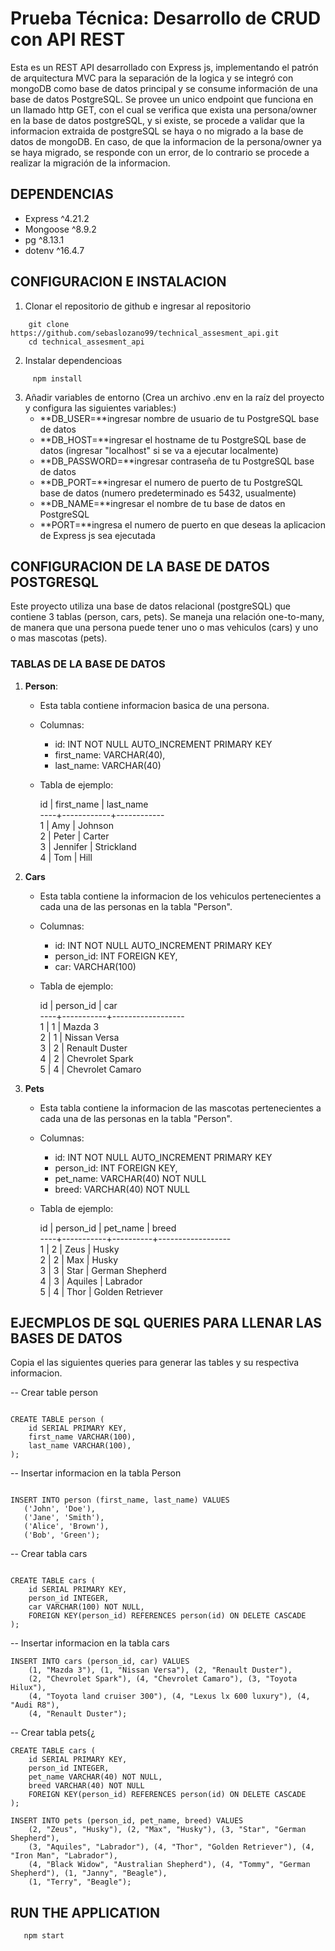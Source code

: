 # Prueba Técnica: Desarrollo de CRUD con API REST  

Esta es un REST API desarrollado con Express js, implementando el patrón de arquitectura MVC para la separación de la logica y se integró con mongoDB como base de datos principal y se 
consume información de una base de datos PostgreSQL. Se provee un unico endpoint que funciona en un llamado http GET, con el cual se verifica que exista una persona/owner en la base de 
datos postgreSQL, y si existe, se procede a validar que la informacion extraida de postgreSQL se haya o no migrado a la base de datos de mongoDB. En caso, de que la informacion de la 
persona/owner ya se haya migrado, se responde con un error, de lo contrario se procede a realizar la migración de la informacion.

## DEPENDENCIAS

  * Express ^4.21.2
  * Mongoose ^8.9.2
  * pg ^8.13.1
  * dotenv ^16.4.7

## CONFIGURACION E INSTALACION 

  1. Clonar el repositorio de github e ingresar al repositorio
```
    git clone https://github.com/sebaslozano99/technical_assesment_api.git
    cd technical_assesment_api
```


  2. Instalar dependencioas
```
     npm install
```


  3. Añadir variables de entorno (Crea un archivo .env en la raíz del proyecto y configura las siguientes variables:)
     - **DB_USER=**ingresar nombre de usuario de tu PostgreSQL base de datos
     - **DB_HOST=**ingresar el hostname de tu PostgreSQL base de datos (ingresar "localhost" si se va a ejecutar localmente)
     - **DB_PASSWORD=**ingresar contraseña de tu PostgreSQL base de datos
     - **DB_PORT=**ingresar el numero de puerto de tu PostgreSQL base de datos (numero predeterminado es 5432, usualmente)
     - **DB_NAME=**ingresar el nombre de tu base de datos en PostgreSQL 
     - **PORT=**ingresa el numero de puerto en que deseas la aplicacion de Express js sea ejecutada

  
## CONFIGURACION DE LA BASE DE DATOS POSTGRESQL

Este proyecto utiliza una base de datos relacional (postgreSQL) que contiene 3 tablas (person, cars, pets). Se maneja una relación one-to-many, de manera que una persona puede tener
uno o mas vehiculos (cars) y uno o mas mascotas (pets).

### TABLAS DE LA BASE DE DATOS

1. **Person**:
   - Esta tabla contiene informacion basica de una persona.
   -  Columnas:
      - id: INT NOT NULL AUTO_INCREMENT PRIMARY KEY
      - first_name: VARCHAR(40),
      - last_name: VARCHAR(40)
   - Tabla de ejemplo:
     
      id | first_name | last_name<br/>
     ----+------------+------------<br/>
       1 | Amy        | Johnson<br/>
       2 | Peter      | Carter<br/>
       3 | Jennifer   | Strickland<br/>
       4 | Tom        | Hill<br/>


2. **Cars**
   - Esta tabla contiene la informacion de los vehiculos pertenecientes a cada una de las personas en la tabla "Person".
   - Columnas:
     - id: INT NOT NULL AUTO_INCREMENT PRIMARY KEY
     - person_id: INT FOREIGN KEY,
     - car: VARCHAR(100)
   - Tabla de ejemplo:
     
      id | person_id |       car<br/>
     ----+-----------+------------------<br/>
       1 |         1 | Mazda 3<br/>
       2 |         1 | Nissan Versa<br/>
       3 |         2 | Renault Duster<br/>
       4 |         2 | Chevrolet Spark<br/>
       5 |         4 | Chevrolet Camaro<br/>


3. **Pets**
   - Esta tabla contiene la informacion de las mascotas pertenecientes a cada una de las personas en la tabla "Person".
   - Columnas:
     - id: INT NOT NULL AUTO_INCREMENT PRIMARY KEY
     - person_id: INT FOREIGN KEY,
     - pet_name: VARCHAR(40) NOT NULL
     - breed: VARCHAR(40) NOT NULL
   - Tabla de ejemplo:
  
      id | person_id | pet_name |      breed<br/>
     ----+-----------+----------+------------------<br/>
       1 |         2 | Zeus     | Husky<br/>
       2 |         2 | Max      | Husky<br/>
       3 |         3 | Star     | German Shepherd<br/>
       4 |         3 | Aquiles  | Labrador<br/>
       5 |         4 | Thor     | Golden Retriever<br/>


## EJECMPLOS DE SQL QUERIES PARA LLENAR LAS BASES DE DATOS

Copia el las siguientes queries para generar las tables y su respectiva informacion. 

-- Crear table person
```

CREATE TABLE person (
    id SERIAL PRIMARY KEY,
    first_name VARCHAR(100),
    last_name VARCHAR(100),
);
```


-- Insertar informacion en la tabla Person
```

INSERT INTO person (first_name, last_name) VALUES
   ('John', 'Doe'),
   ('Jane', 'Smith'),
   ('Alice', 'Brown'),
   ('Bob', 'Green');
```



-- Crear tabla cars
```

CREATE TABLE cars (
    id SERIAL PRIMARY KEY,
    person_id INTEGER,
    car VARCHAR(100) NOT NULL,
    FOREIGN KEY(person_id) REFERENCES person(id) ON DELETE CASCADE
);
```


-- Insertar informacion en la tabla cars
```
INSERT INTO cars (person_id, car) VALUES 
    (1, "Mazda 3"), (1, "Nissan Versa"), (2, "Renault Duster"),
    (2, "Chevrolet Spark"), (4, "Chevrolet Camaro"), (3, "Toyota Hilux"),
    (4, "Toyota land cruiser 300"), (4, "Lexus lx 600 luxury"), (4, "Audi R8"),
    (4, "Renault Duster");
```



-- Crear tabla pets{¿
```
CREATE TABLE cars (
    id SERIAL PRIMARY KEY,
    person_id INTEGER,
    pet_name VARCHAR(40) NOT NULL,
    breed VARCHAR(40) NOT NULL
    FOREIGN KEY(person_id) REFERENCES person(id) ON DELETE CASCADE
);
```

```
INSERT INTO pets (person_id, pet_name, breed) VALUES
    (2, "Zeus", "Husky"), (2, "Max", "Husky"), (3, "Star", "German Shepherd"),
    (3, "Aquiles", "Labrador"), (4, "Thor", "Golden Retriever"), (4, "Iron Man", "Labrador"),
    (4, "Black Widow", "Australian Shepherd"), (4, "Tommy", "German Shepherd"), (1, "Janny", "Beagle"),
    (1, "Terry", "Beagle");
```


## RUN THE APPLICATION
```
   npm start
```
